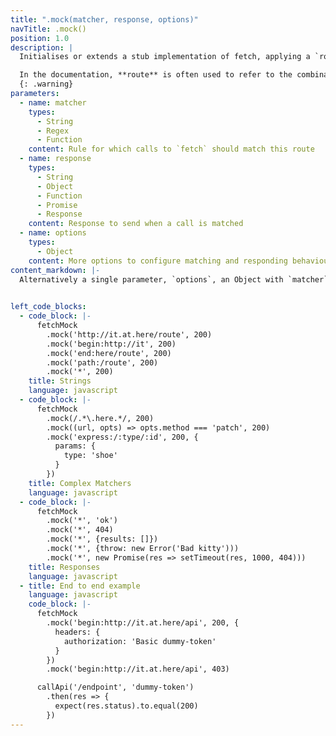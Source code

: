 ```yaml
---
title: ".mock(matcher, response, options)"
navTitle: .mock()
position: 1.0
description: |
  Initialises or extends a stub implementation of fetch, applying a `route` that matches `matcher`, delivers a `Response` configured using `response`, and that respects the additional `options`. The stub will record its calls so they can be inspected later. If `.mock` is called on the top level `fetch-mock` instance, this stub function will also replace `fetch` globally. Calling `.mock()` with no arguments will carry out this stubbing without defining any mock responses.

  In the documentation, **route** is often used to refer to the combination of matching and responding behaviour set up using a single call to `mock()`
  {: .warning}
parameters:
  - name: matcher
    types:
      - String
      - Regex
      - Function
    content: Rule for which calls to `fetch` should match this route
  - name: response
    types:
      - String
      - Object
      - Function
      - Promise
      - Response
    content: Response to send when a call is matched
  - name: options
    types:
      - Object
    content: More options to configure matching and responding behaviour
content_markdown: |-
  Alternatively a single parameter, `options`, an Object with `matcher`, `response` and other options defined, can be passed in
  

left_code_blocks:
  - code_block: |-
      fetchMock
        .mock('http://it.at.here/route', 200)
        .mock('begin:http://it', 200)
        .mock('end:here/route', 200)
        .mock('path:/route', 200)
        .mock('*', 200)
    title: Strings
    language: javascript
  - code_block: |-
      fetchMock
        .mock(/.*\.here.*/, 200)
        .mock((url, opts) => opts.method === 'patch', 200)
        .mock('express:/:type/:id', 200, {
          params: {
            type: 'shoe'
          }
        })
    title: Complex Matchers
    language: javascript
  - code_block: |-
      fetchMock
        .mock('*', 'ok')
        .mock('*', 404)
        .mock('*', {results: []})
        .mock('*', {throw: new Error('Bad kitty')))
        .mock('*', new Promise(res => setTimeout(res, 1000, 404)))
    title: Responses
    language: javascript
  - title: End to end example
    language: javascript
    code_block: |-
      fetchMock
        .mock('begin:http://it.at.here/api', 200, {
          headers: {
            authorization: 'Basic dummy-token'
          }
        })
        .mock('begin:http://it.at.here/api', 403)

      callApi('/endpoint', 'dummy-token')
        .then(res => {
          expect(res.status).to.equal(200)
        })
---
```



